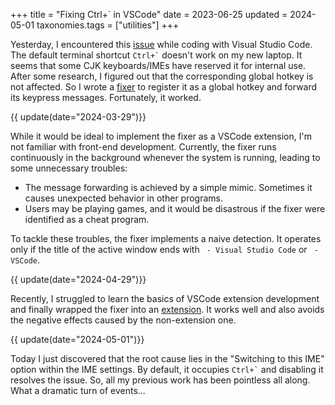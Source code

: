 +++
title = "Fixing Ctrl+` in VSCode"
date = 2023-06-25
updated = 2024-05-01
taxonomies.tags = ["utilities"]
+++

Yesterday, I encountered this [issue][issu] while coding with Visual Studio Code. The default terminal shortcut `` Ctrl+` `` doesn't work on my new laptop. It seems that some CJK keyboards/IMEs have reserved it for internal use. After some research, I figured out that the corresponding global hotkey is not affected. So I wrote a [fixer][proj] to register it as a global hotkey and forward its keypress messages. Fortunately, it worked.

<!-- more -->

{{ update(date="2024-03-29")}}

While it would be ideal to implement the fixer as a VSCode extension, I'm not familiar with front-end development. Currently, the fixer runs continuously in the background whenever the system is running, leading to some unnecessary troubles:

- The message forwarding is achieved by a simple mimic. Sometimes it causes unexpected behavior in other programs.
- Users may be playing games, and it would be disastrous if the fixer were identified as a cheat program.

To tackle these troubles, the fixer implements a naive detection. It operates only if the title of the active window ends with ` - Visual Studio Code` or ` - VSCode`.

{{ update(date="2024-04-29")}}

Recently, I struggled to learn the basics of VSCode extension development and finally wrapped the fixer into an [extension][ext]. It works well and also avoids the negative effects caused by the non-extension one.

{{ update(date="2024-05-01")}}

Today I just discovered that the root cause lies in the "Switching to this IME" option within the IME settings. By default, it occupies `` Ctrl+` `` and disabling it resolves the issue. So, all my previous work has been pointless all along. What a dramatic turn of events...

[issu]: https://github.com/Microsoft/vscode/issues/63659
[proj]: https://github.com/lanlytt/vscode-cjk-toggle-terminal-fixer
[ext]: https://github.com/lanlytt/ctrl-oem3
